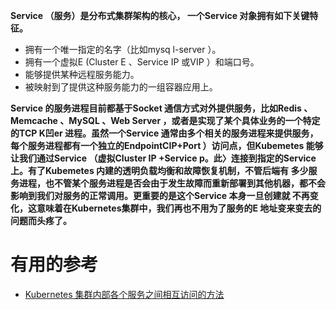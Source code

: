 **Service （服务）是分布式集群架构的核心， 一个Service 对象拥有如下关键特征。**

* 拥有一个唯一指定的名字（比如mysq l-server ）。
* 拥有一个虚拟E (Cluster E 、Service IP 或VIP ）和端口号。
* 能够提供某种远程服务能力。
* 被映射到了提供这种服务能力的一组容器应用上。

**Service 的服务进程目前都基于Socket 通信方式对外提供服务，比如Redis 、Memcache 、MySQL 、Web Server ，或者是实现了某个具体业务的一个特定
的TCP K凹er 进程。虽然一个Service 通常由多个相关的服务进程来提供服务，每个服务进程都有一个独立的EndpointCIP+Port ）访问点，但Kubemetes 
能够让我们通过Service （虚拟Cluster IP +Service p。此〉连接到指定的Service 上。有了Kubemetes 内建的透明负载均衡和故障恢复机制，不管后端有
多少服务进程，也不管某个服务进程是否会由于发生故障而重新部署到其他机器，都不会影响到我们对服务的正常调用。更重要的是这个Service 本身一旦创建就
不再变化，这意味着在Kubernetes集群中，我们再也不用为了服务的E 地址变来变去的问题而头疼了。**




# 有用的参考

* [Kubernetes 集群内部各个服务之间相互访问的方法](http://www.dev-share.top/2020/08/04/kubernetes-%e9%9b%86%e7%be%a4%e5%86%85%e9%83%a8%e5%90%84%e4%b8%aa%e6%9c%8d%e5%8a%a1%e4%b9%8b%e9%97%b4%e7%9b%b8%e4%ba%92%e8%ae%bf%e9%97%ae%e7%9a%84%e6%96%b9%e6%b3%95/)
